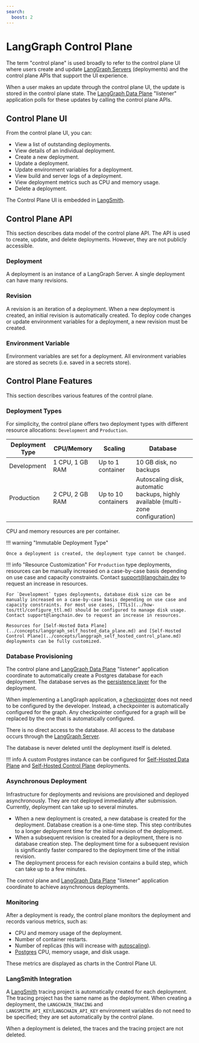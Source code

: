 ```yaml
---
search:
  boost: 2
---
```


# LangGraph Control Plane

The term "control plane" is used broadly to refer to the control plane UI where users create and update [LangGraph Servers](./langgraph_server.md) (deployments) and the control plane APIs that support the UI experience.

When a user makes an update through the control plane UI, the update is stored in the control plane state. The [LangGraph Data Plane](./langgraph_data_plane.md) "listener" application polls for these updates by calling the control plane APIs.

## Control Plane UI

From the control plane UI, you can:

- View a list of outstanding deployments.
- View details of an individual deployment.
- Create a new deployment.
- Update a deployment.
- Update environment variables for a deployment.
- View build and server logs of a deployment.
- View deployment metrics such as CPU and memory usage.
- Delete a deployment.

The Control Plane UI is embedded in [LangSmith](https://docs.smith.langchain.com/langgraph_cloud).

## Control Plane API

This section describes data model of the control plane API. The API is used to create, update, and delete deployments. However, they are not publicly accessible.

### Deployment

A deployment is an instance of a LangGraph Server. A single deployment can have many revisions.

### Revision

A revision is an iteration of a deployment. When a new deployment is created, an initial revision is automatically created. To deploy code changes or update environment variables for a deployment, a new revision must be created.

### Environment Variable

Environment variables are set for a deployment. All environment variables are stored as secrets (i.e. saved in a secrets store).

## Control Plane Features

This section describes various features of the control plane.

### Deployment Types

For simplicity, the control plane offers two deployment types with different resource allocations: `Development` and `Production`.

| **Deployment Type** | **CPU/Memory**  | **Scaling**         | **Database**                                                                     |
|---------------------|-----------------|---------------------|----------------------------------------------------------------------------------|
| Development         | 1 CPU, 1 GB RAM | Up to 1 container   | 10 GB disk, no backups                                                           |
| Production          | 2 CPU, 2 GB RAM | Up to 10 containers | Autoscaling disk, automatic backups, highly available (multi-zone configuration) |

CPU and memory resources are per container.

!!! warning "Immutable Deployment Type"

    Once a deployment is created, the deployment type cannot be changed.

!!! info "Resource Customization"
    For `Production` type deployments, resources can be manually increased on a case-by-case basis depending on use case and capacity constraints. Contact support@langchain.dev to request an increase in resources.

    For `Development` types deployments, database disk size can be manually increased on a case-by-case basis depending on use case and capacity constraints. For most use cases, [TTLs](../how-tos/ttl/configure_ttl.md) should be configured to manage disk usage. Contact support@langchain.dev to request an increase in resources.

    Resources for [Self-Hosted Data Plane](../concepts/langgraph_self_hosted_data_plane.md) and [Self-Hosted Control Plane](../concepts/langgraph_self_hosted_control_plane.md) deployments can be fully customized.

### Database Provisioning

The control plane and [LangGraph Data Plane](./langgraph_data_plane.md) "listener" application coordinate to automatically create a Postgres database for each deployment. The database serves as the [persistence layer](../concepts/persistence.md) for the deployment.

When implementing a LangGraph application, a [checkpointer](../concepts/persistence.md#checkpointer-libraries) does not need to be configured by the developer. Instead, a checkpointer is automatically configured for the graph. Any checkpointer configured for a graph will be replaced by the one that is automatically configured.

There is no direct access to the database. All access to the database occurs through the [LangGraph Server](../concepts/langgraph_server.md).

The database is never deleted until the deployment itself is deleted.

!!! info
    A custom Postgres instance can be configured for [Self-Hosted Data Plane](../concepts/langgraph_self_hosted_data_plane.md) and [Self-Hosted Control Plane](../concepts/langgraph_self_hosted_control_plane.md) deployments.

### Asynchronous Deployment

Infrastructure for deployments and revisions are provisioned and deployed asynchronously. They are not deployed immediately after submission. Currently, deployment can take up to several minutes.

- When a new deployment is created, a new database is created for the deployment. Database creation is a one-time step. This step contributes to a longer deployment time for the initial revision of the deployment.
- When a subsequent revision is created for a deployment, there is no database creation step. The deployment time for a subsequent revision is significantly faster compared to the deployment time of the initial revision.
- The deployment process for each revision contains a build step, which can take up to a few minutes.

The control plane and [LangGraph Data Plane](./langgraph_data_plane.md) "listener" application coordinate to achieve asynchronous deployments.

### Monitoring

After a deployment is ready, the control plane monitors the deployment and records various metrics, such as:

- CPU and memory usage of the deployment.
- Number of container restarts.
- Number of replicas (this will increase with [autoscaling](../concepts/langgraph_data_plane.md#autoscaling)).
- [Postgres](../concepts/langgraph_data_plane.md#postgres) CPU, memory usage, and disk usage.

These metrics are displayed as charts in the Control Plane UI.

### LangSmith Integration

A [LangSmith](https://docs.smith.langchain.com/) tracing project is automatically created for each deployment. The tracing project has the same name as the deployment. When creating a deployment, the `LANGCHAIN_TRACING` and `LANGSMITH_API_KEY`/`LANGCHAIN_API_KEY` environment variables do not need to be specified; they are set automatically by the control plane.

When a deployment is deleted, the traces and the tracing project are not deleted.

